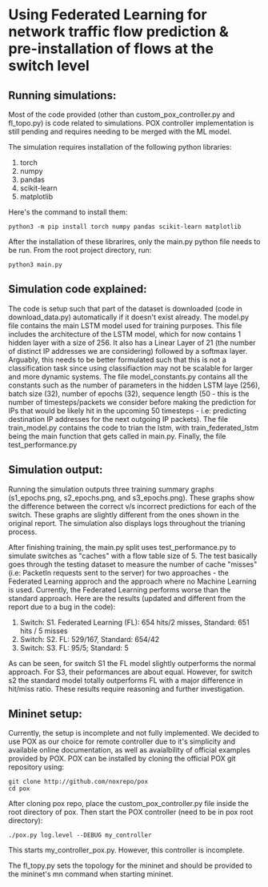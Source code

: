 # Using Federated Learning for network traffic flow prediction & pre-installation of flows at the switch level

## Running simulations:
Most of the code provided (other than custom_pox_controller.py and fl_topo.py) is code related to simulations. POX controller implementation is still pending and requires needing to be merged with the ML model.

The simulation requires installation of the following python libraries:
1. torch
2. numpy
3. pandas
4. scikit-learn
5. matplotlib

Here's the command to install them:
```
python3 -m pip install torch numpy pandas scikit-learn matplotlib
```

After the installation of these librarires, only the main.py python file needs to be run. From the root project directory, run:
```
python3 main.py
```

## Simulation code explained:
The code is setup such that part of the dataset is downloaded (code in download_data.py) automatically if it doesn't exist already. The model.py file contains the main LSTM model used for training purposes. This file includes the architecture of the LSTM model, which for now contains 1 hidden layer with a size of 256. It also has a Linear Layer of 21 (the number of distinct IP addresses we are considering) followed by a softmax layer. Arguably, this needs to be better formulated such that this is not a classification task since using classifiaction may not be scalable for larger and more dynamic systems. The file model_constants.py contains all the constants such as the number of parameters in the hidden LSTM laye (256), batch size (32), number of epochs (32), sequence length (50 - this is the number of timesteps/packets we consider before making the prediction for IPs that would be likely hit in the upcoming 50 timesteps - i.e: predicting destination IP addresses for the next outgoing IP packets). The file train_model.py contains the code to trian the lstm, with train_federated_lstm being the main function that gets called in main.py. Finally, the file test_performance.py 

## Simulation output:
Running the simulation outputs three training summary graphs (s1_epochs.png, s2_epochs.png, and s3_epochs.png). These graphs show the difference between the correct v/s incorrect predictions for each of the switch. These graphs are slightly different from the ones shown in the original report. The simulation also displays logs throughout the trianing process.

After finishing training, the main.py split uses test_performance.py to simulate switches as "caches" with a flow table size of 5. The test basically goes through the testing dataset to measure the number of cache "misses" (i.e: PacketIn requests sent to the server) for two approaches - the Federated Learning approch and the approach where no Machine Learning is used. Currently, the Federated Learning performs worse than the standard approach. Here are the results (updated and different from the report due to a bug in the code):
1. Switch: S1. Federated Learning (FL):  654 hits/2 misses, Standard: 651 hits / 5 misses
2. Switch: S2. FL: 529/167, Standard: 654/42
3. Switch: S3. FL: 95/5; Standard: 5

As can be seen, for switch S1 the FL model slightly outperforms the normal approach. For S3, their peformances are about equal. However, for switch s2 the standard model totally outperforms FL with a major difference in hit/miss ratio. These results require reasoning and further investigation.

## Mininet setup:
Currently, the setup is incomplete and not fully implemented. We decided to use POX as our choice for remote controller due to it's simplicity and available online documentation, as well as avaialbility of official examples provided by POX. POX can be installed by cloning the official POX git repository using:
```
git clone http://github.com/noxrepo/pox
cd pox
```
After cloning pox repo, place the custom_pox_controller.py file inside the root directory of pox. Then start the POX controller (need to be in pox root directory):
```
./pox.py log.level --DEBUG my_controller
```
This starts my_controller_pox.py. However, this controller is incomplete.

The fl_topy.py sets the topology for the mininet and should be provided to the mininet's mn command when starting mininet.
